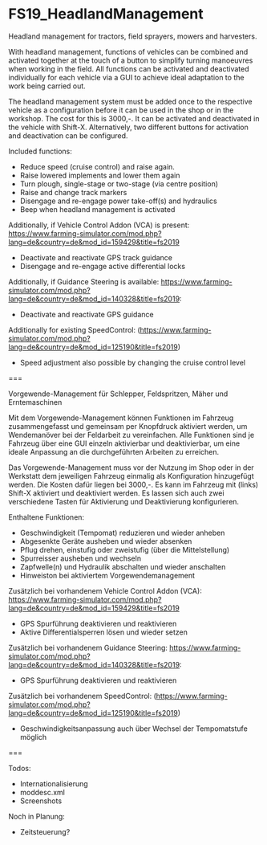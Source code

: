 # FS19_HeadlandManagement
Headland management for tractors, field sprayers, mowers and harvesters.

With headland management, functions of vehicles can be combined and activated together at the touch of a button to simplify turning manoeuvres when working in the field. All functions can be activated and deactivated individually for each vehicle via a GUI to achieve ideal adaptation to the work being carried out.

The headland management system must be added once to the respective vehicle as a configuration before it can be used in the shop or in the workshop. The cost for this is 3000,-.
It can be activated and deactivated in the vehicle with Shift-X. Alternatively, two different buttons for activation and deactivation can be configured.

Included functions:
- Reduce speed (cruise control) and raise again.
- Raise lowered implements and lower them again
- Turn plough, single-stage or two-stage (via centre position)
- Raise and change track markers
- Disengage and re-engage power take-off(s) and hydraulics
- Beep when headland management is activated

Additionally, if Vehicle Control Addon (VCA) is present: https://www.farming-simulator.com/mod.php?lang=de&country=de&mod_id=159429&title=fs2019
- Deactivate and reactivate GPS track guidance
- Disengage and re-engage active differential locks

Additionally, if Guidance Steering is available: https://www.farming-simulator.com/mod.php?lang=de&country=de&mod_id=140328&title=fs2019:
- Deactivate and reactivate GPS guidance

Additionally for existing SpeedControl: (https://www.farming-simulator.com/mod.php?lang=de&country=de&mod_id=125190&title=fs2019)
- Speed adjustment also possible by changing the cruise control level

===

Vorgewende-Management für Schlepper, Feldspritzen, Mäher und Erntemaschinen

Mit dem Vorgewende-Management können Funktionen im Fahrzeug zusammengefasst und gemeinsam per Knopfdruck aktiviert werden, um Wendemanöver bei der Feldarbeit zu vereinfachen. Alle Funktionen sind je Fahrzeug über eine GUI einzeln aktivierbar und deaktivierbar, um eine ideale Anpassung an die durchgeführten Arbeiten zu erreichen.

Das Vorgewende-Management muss vor der Nutzung im Shop oder in der Werkstatt dem jeweiligen Fahrzeug einmalig als Konfiguration hinzugefügt werden. Die Kosten dafür liegen bei 3000,-. Es kann im Fahrzeug mit (links) Shift-X aktiviert und deaktiviert werden. Es lassen sich auch zwei verschiedene Tasten für Aktivierung und Deaktivierung konfigurieren.

Enthaltene Funktionen:
- Geschwindigkeit (Tempomat) reduzieren und wieder anheben
- Abgesenkte Geräte ausheben und wieder absenken
- Pflug drehen, einstufig oder zweistufig (über die Mittelstellung)
- Spurreisser ausheben und wechseln
- Zapfwelle(n) und Hydraulik abschalten und wieder anschalten
- Hinweiston bei aktiviertem Vorgewendemanagement

Zusätzlich bei vorhandenem Vehicle Control Addon (VCA): https://www.farming-simulator.com/mod.php?lang=de&country=de&mod_id=159429&title=fs2019
- GPS Spurführung deaktivieren und reaktivieren
- Aktive Differentialsperren lösen und wieder setzen

Zusätzlich bei vorhandenem Guidance Steering: https://www.farming-simulator.com/mod.php?lang=de&country=de&mod_id=140328&title=fs2019:
- GPS Spurführung deaktivieren und reaktivieren

Zusätzlich bei vorhandenem SpeedControl: (https://www.farming-simulator.com/mod.php?lang=de&country=de&mod_id=125190&title=fs2019)
- Geschwindigkeitsanpassung auch über Wechsel der Tempomatstufe möglich

===

Todos:
- Internationalisierung
- moddesc.xml
- Screenshots

Noch in Planung:
- Zeitsteuerung?
